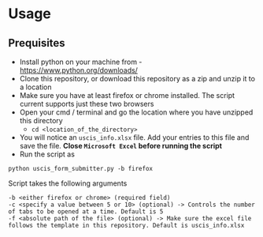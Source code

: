 # Usage

## Prequisites
* Install python on your machine from - https://www.python.org/downloads/
* Clone this repository, or download this repository as a zip and unzip it to a location
* Make sure you have at least firefox or chrome installed. The script current supports just these two browsers
* Open your cmd / terminal and go the location where you have unzipped this directory 
    * `cd <location_of_the_directory>`
* You will notice an `uscis_info.xlsx` file. Add your entries to this file and save the file. **Close `Microsoft Excel` before running the script**
* Run the script as
```
python uscis_form_submitter.py -b firefox 
```

Script takes the following arguments
```
-b <either firefox or chrome> (required field)
-c <specify a value between 5 or 10> (optional) -> Controls the number of tabs to be opened at a time. Default is 5
-f <absolute path of the file> (optional) -> Make sure the excel file follows the template in this repository. Default is uscis_info.xlsx
```
